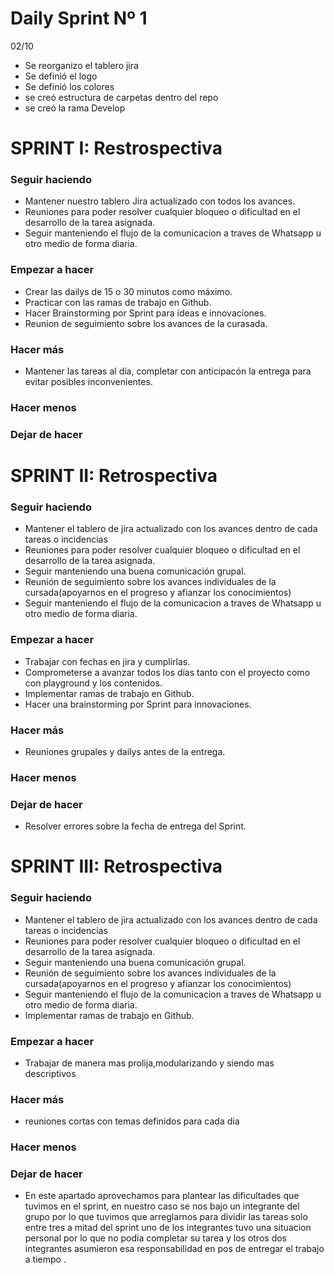 # Daily Sprint Nº 1

02/10
* Se reorganizo el tablero jira
* Se definió el logo
* Se definió los colores
* se creó estructura de carpetas dentro del repo
* se creó la rama Develop

# SPRINT I: Restrospectiva

### Seguir haciendo
* Mantener nuestro tablero Jira actualizado con todos los avances.
* Reuniones para poder resolver cualquier bloqueo o dificultad en el desarrollo de la tarea asignada.
* Seguir manteniendo el flujo de la comunicacion a traves de Whatsapp u otro medio de forma diaria.
  
### Empezar a hacer
* Crear las dailys de 15 o 30 minutos como máximo.
* Practicar con las ramas de trabajo en Github.
* Hacer Brainstorming por Sprint para ideas e innovaciones.
* Reunion de seguimiento sobre los avances de la curasada.

### Hacer más
  * Mantener las tareas al día, completar con anticipacón la entrega para evitar posibles inconvenientes.

### Hacer menos

### Dejar de hacer


# SPRINT II: Retrospectiva

### Seguir haciendo
* Mantener el tablero de jira actualizado con los avances dentro de cada tareas o incidencias
* Reuniones para poder resolver cualquier bloqueo o dificultad en el desarrollo de la tarea asignada.
* Seguir manteniendo una buena comunicación grupal.
* Reunión de seguimiento sobre los avances individuales de la cursada(apoyarnos en el progreso y afianzar los conocimientos)
* Seguir manteniendo el flujo de la comunicacion a traves de Whatsapp u otro medio de forma diaria.

### Empezar a hacer
* Trabajar con fechas en jira y cumplirlas.
* Comprometerse a avanzar todos los días tanto con el proyecto como con playground y los contenidos.
* Implementar ramas de trabajo en Github.
* Hacer una brainstorming por Sprint para innovaciones.

### Hacer más
* Reuniones grupales y dailys antes de  la entrega.

### Hacer menos

### Dejar de hacer
* Resolver errores sobre la fecha de entrega del Sprint.

# SPRINT III: Retrospectiva

### Seguir haciendo
* Mantener el tablero de jira actualizado con los avances dentro de cada tareas o incidencias
* Reuniones para poder resolver cualquier bloqueo o dificultad en el desarrollo de la tarea asignada.
* Seguir manteniendo una buena comunicación grupal.
* Reunión de seguimiento sobre los avances individuales de la cursada(apoyarnos en el progreso y afianzar los conocimientos)
* Seguir manteniendo el flujo de la comunicacion a traves de Whatsapp u otro medio de forma diaria.
* Implementar ramas de trabajo en Github.

### Empezar a hacer

* Trabajar de manera mas prolija,modularizando y siendo mas descriptivos 

### Hacer más
* reuniones cortas con temas definidos para cada dia 

### Hacer menos

### Dejar de hacer
* En este apartado aprovechamos para plantear las dificultades que tuvimos en el sprint, en nuestro  caso se nos bajo un integrante del grupo por lo que tuvimos que arreglarnos para dividir las tareas solo entre tres a mitad del sprint uno de los integrantes tuvo una situacion personal por lo que no podia completar su tarea y los otros dos integrantes asumieron esa responsabilidad en pos de entregar el trabajo a tiempo .